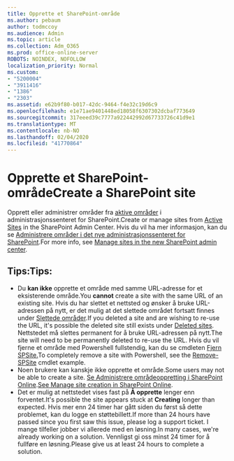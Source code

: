 ```yaml
---
title: Opprette et SharePoint-område
ms.author: pebaum
author: todmccoy
ms.audience: Admin
ms.topic: article
ms.collection: Adm_O365
ms.prod: office-online-server
ROBOTS: NOINDEX, NOFOLLOW
localization_priority: Normal
ms.custom:
- "5200004"
- "3911416"
- "1386"
- "2303"
ms.assetid: e62b9f80-b017-42dc-9464-f4e32c19d6c9
ms.openlocfilehash: e1e71ae9401448ed18058f6307302dcbaf773649
ms.sourcegitcommit: 317eeed39c7777a922442992d67733726c41d9e1
ms.translationtype: MT
ms.contentlocale: nb-NO
ms.lasthandoff: 02/04/2020
ms.locfileid: "41770864"
---
```

# <a name="create-a-sharepoint-site"></a><span data-ttu-id="bb066-102">Opprette et SharePoint-område</span><span class="sxs-lookup"><span data-stu-id="bb066-102">Create a SharePoint site</span></span>

<span data-ttu-id="bb066-103">Opprett eller administrer områder fra [aktive områder](https://admin.microsoft.com/sharepoint?page=sitemanagement&modern=true) i administrasjonssenteret for SharePoint.</span><span class="sxs-lookup"><span data-stu-id="bb066-103">Create or manage sites from [Active Sites](https://admin.microsoft.com/sharepoint?page=sitemanagement&modern=true) in the SharePoint Admin Center.</span></span> <span data-ttu-id="bb066-104">Hvis du vil ha mer informasjon, kan du se [Administrere områder i det nye administrasjonssenteret for SharePoint](https://docs.microsoft.com/sharepoint/manage-site-creation).</span><span class="sxs-lookup"><span data-stu-id="bb066-104">For more info, see [Manage sites in the new SharePoint admin center](https://docs.microsoft.com/sharepoint/manage-site-creation).</span></span> 

## <a name="tips"></a><span data-ttu-id="bb066-105">Tips:</span><span class="sxs-lookup"><span data-stu-id="bb066-105">Tips:</span></span>

- <span data-ttu-id="bb066-106">Du **kan ikke** opprette et område med samme URL-adresse for et eksisterende område.</span><span class="sxs-lookup"><span data-stu-id="bb066-106">You **cannot** create a site with the same URL of an existing site.</span></span> <span data-ttu-id="bb066-107">Hvis du har slettet et nettsted og ønsker å bruke URL-adressen på nytt, er det mulig at det slettede området fortsatt finnes under [Slettede områder](https://admin.microsoft.com/sharepoint?page=recyclebin&modern=true).</span><span class="sxs-lookup"><span data-stu-id="bb066-107">If you deleted a site and are wishing to re-use the URL, it's possible the deleted site still exists under [Deleted sites](https://admin.microsoft.com/sharepoint?page=recyclebin&modern=true).</span></span> <span data-ttu-id="bb066-108">Nettstedet må slettes permanent for å bruke URL-adressen på nytt.</span><span class="sxs-lookup"><span data-stu-id="bb066-108">The site will need to be permanently deleted to re-use the URL.</span></span> <span data-ttu-id="bb066-109">Hvis du vil fjerne et område med Powershell fullstendig, kan du se cmdleten [Fjern SPSite.](https://docs.microsoft.com/sharepoint/manage-sites-in-new-admin-center#delete-a-site)</span><span class="sxs-lookup"><span data-stu-id="bb066-109">To completely remove a site with Powershell, see the [Remove-SPSite](https://docs.microsoft.com/sharepoint/manage-sites-in-new-admin-center#delete-a-site) cmdlet example.</span></span>
- <span data-ttu-id="bb066-110">Noen brukere kan kanskje ikke opprette et område.</span><span class="sxs-lookup"><span data-stu-id="bb066-110">Some users may not be able to create a site.</span></span> <span data-ttu-id="bb066-111">[Se Administrere områdeoppretting i SharePoint Online](https://docs.microsoft.com/sharepoint/manage-site-creation).</span><span class="sxs-lookup"><span data-stu-id="bb066-111">[See Manage site creation in SharePoint Online](https://docs.microsoft.com/sharepoint/manage-site-creation).</span></span>
- <span data-ttu-id="bb066-112">Det er mulig at nettstedet vises fast på **Å opprette** lenger enn forventet.</span><span class="sxs-lookup"><span data-stu-id="bb066-112">It's possible the site appears stuck at **Creating** longer than expected.</span></span> <span data-ttu-id="bb066-113">Hvis mer enn 24 timer har gått siden du først så dette problemet, kan du logge en støttebillett.</span><span class="sxs-lookup"><span data-stu-id="bb066-113">If more than 24 hours have passed since you first saw this issue, please log a support ticket.</span></span> <span data-ttu-id="bb066-114">I mange tilfeller jobber vi allerede med en løsning.</span><span class="sxs-lookup"><span data-stu-id="bb066-114">In many cases, we're already working on a solution.</span></span> <span data-ttu-id="bb066-115">Vennligst gi oss minst 24 timer for å fullføre en løsning.</span><span class="sxs-lookup"><span data-stu-id="bb066-115">Please give us at least 24 hours to complete a solution.</span></span>
